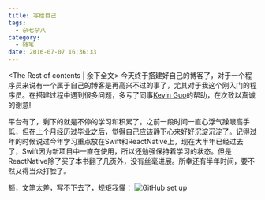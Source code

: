 ```yaml
---
title: 写给自己
tags:
  - 杂七杂八
category:
  - 随笔
date: 2016-07-07 16:36:33
---
```

<The Rest of contents | 余下全文>
今天终于搭建好自己的博客了，对于一个程序员来说有一个属于自己的博客是再高兴不过的事了，尤其对于我这个刚入门的程序员。在搭建过程中遇到很多问题，多亏了同事[Kevin Guo](https://imciel.com/about/)的帮助，在次致以真诚的谢意!

平台有了，剩下的就是不停的学习和积累了。之前一段时间一直心浮气躁眼高手低，但在上个月经历过毕业之后，觉得自己应该静下心来好好沉淀沉淀了。记得过年的时候说过今年学习重点放在Swift和ReactNative上，现在大半年已经过去了，Swift因为新项目中一直在使用，所以还勉强保持着学习的状态。但是ReactNative除了买了本书翻了几页外，没有丝毫进展。所幸还有半年时间，要不然又得当众打脸了。

额，文笔太差，写不下去了，规矩我懂：
![GitHub set up](https://o9xwn216o.qnssl.com/blog-img/1467887511534.png)

